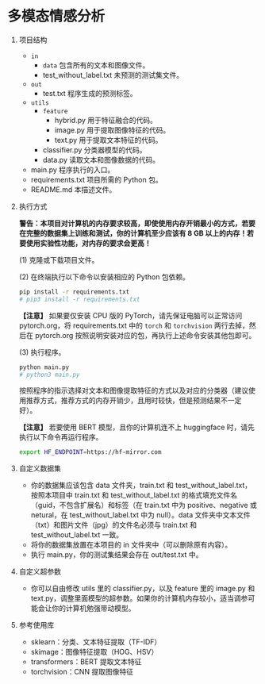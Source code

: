 # 多模态情感分析

1. 项目结构
   - `in`
     * `data` 包含所有的文本和图像文件。
     * test_without_label.txt 未预测的测试集文件。
   - `out`
     * test.txt 程序生成的预测标签。
   - `utils`
     * `feature`
       - hybrid.py 用于特征融合的代码。
       - image.py 用于提取图像特征的代码。
       - text.py 用于提取文本特征的代码。
     * classifier.py 分类器模型的代码。
     * data.py 读取文本和图像数据的代码。
   - main.py 程序执行的入口。
   - requirements.txt 项目所需的 Python 包。
   - README.md 本描述文件。

2. 执行方式
   
   **警告：本项目对计算机的内存要求较高，即使使用内存开销最小的方式，若要在完整的数据集上训练和测试，你的计算机至少应该有 8 GB 以上的内存！若要使用实验性功能，对内存的要求会更高！**
   
   (1) 克隆或下载项目文件。
   
   (2) 在终端执行以下命令以安装相应的 Python 包依赖。
   ```bash
   pip install -r requirements.txt
   # pip3 install -r requirements.txt
   ```
   **【注意】** 如果要仅安装 CPU 版的 PyTorch，请先保证电脑可以正常访问 pytorch.org，将 requirements.txt 中的 `torch` 和 `torchvision` 两行去掉，然后在 pytorch.org 按照说明安装对应的包，再执行上述命令安装其他包即可。
   
   (3) 执行程序。
   ```bash
   python main.py
   # python3 main.py
   ```
   按照程序的指示选择对文本和图像提取特征的方式以及对应的分类器（建议使用推荐方式，推荐方式的内存开销少，且用时较快，但是预测结果不一定好）。
   
   **【注意】** 若要使用 BERT 模型，且你的计算机连不上 huggingface 时，请先执行以下命令再运行程序。
   ```bash
   export HF_ENDPOINT=https://hf-mirror.com
   ```

3. 自定义数据集
   - 你的数据集应该包含 data 文件夹，train.txt 和 test_without_label.txt，按照本项目中 train.txt 和 test_without_label.txt 的格式填充文件名（guid，不包含扩展名）和标签（在 train.txt 中为 positive、negative 或 netural，在 test_without_label.txt 中为 null）。data 文件夹中文本文件（txt）和图片文件（jpg）的文件名必须与 train.txt 和 test_without_label.txt 一致。
   - 将你的数据集放置在本项目的 in 文件夹中（可以删除原有内容）。
   - 执行 main.py，你的测试集结果会存在 out/test.txt 中。

4. 自定义超参数
   - 你可以自由修改 utils 里的 classifier.py，以及 feature 里的 image.py 和 text.py，调整里面模型的超参数。如果你的计算机内存较小，适当调参可能会让你的计算机勉强带动模型。

5. 参考使用库
   - sklearn：分类、文本特征提取（TF-IDF）
   - skimage：图像特征提取（HOG、HSV）
   - transformers：BERT 提取文本特征
   - torchvision：CNN 提取图像特征
